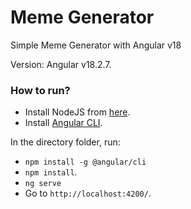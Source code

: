 # Meme Generator

Simple Meme Generator with Angular v18

Version: Angular v18.2.7.

### How to run?

- Install NodeJS from [here](https://nodejs.org/en).
- Install [Angular CLI](https://angular.dev/installation).

In the directory folder, run:
- `npm install -g @angular/cli`
- `npm install`.
- `ng serve`
- Go to `http://localhost:4200/`.

